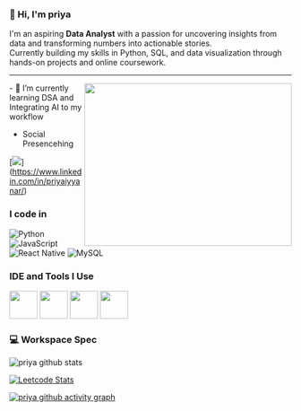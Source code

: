 ### 👋 Hi, I'm priya

I'm an aspiring **Data Analyst** with a passion for uncovering insights from data and transforming numbers into actionable stories.  
Currently building my skills in Python, SQL, and data visualization through hands-on projects and online coursework.

---

<img align="right" width="370" height="290" src="https://i.pinimg.com/originals/47/f0/34/47f0342cec72b800463bf003eac1257e.gif">                                               
- 🌱 I’m currently learning DSA and Integrating AI to my workflow

- Social Presencehing

 [<img src="https://img.shields.io/badge/LinkedIn-0077B5?style=for-the-badge&logo=linkedin&logoColor=white" />]
 (https://www.linkedin.com/in/priyaiyyanar/)



### I code in  
<p align="left">
  <img src="https://img.icons8.com/color/48/000000/python.png" alt="Python" title="Python"/>
  <img src="https://img.icons8.com/color/48/000000/javascript.png" alt="JavaScript" title="JavaScript"/>
  <img src="https://img.icons8.com/color/48/000000/react-native.png" alt="React Native" title="React Native"/>
  <img src="https://img.icons8.com/color/48/000000/mysql-logo.png" alt="MySQL" title="MySQL"/>
</p> 

### IDE and Tools I Use
<img height="50" width="50" src="https://img.icons8.com/color/48/000000/visual-studio-code-2019.png"/> <img height="50" width="50" src="https://img.icons8.com/color/48/000000/pycharm.png"/> <img height="50" width="50" src="https://img.icons8.com/color/50/000000/git.png"/> <img height="50" width="50" src="https://img.icons8.com/dusk/64/000000/anaconda.png"/>

### 💻 Workspace Spec

![priya github stats](https://github-readme-stats.vercel.app/api?username=priya-r&theme=dark&show_icons=true&&hide=issues,contribs)

[![Leetcode Stats](https://leetcard.jacoblin.cool/priya?ext=contest&theme=dark)](https://leetcode.com/priya)

[![priya github activity graph](https://github-readme-activity-graph.vercel.app/graph?username=priya-r&bg_color=000000&color=ffffff&line=51f565&point=ffffff&area=true&hide_border=true)](https://github.com/ashutosh00710/github-readme-activity-graph)


